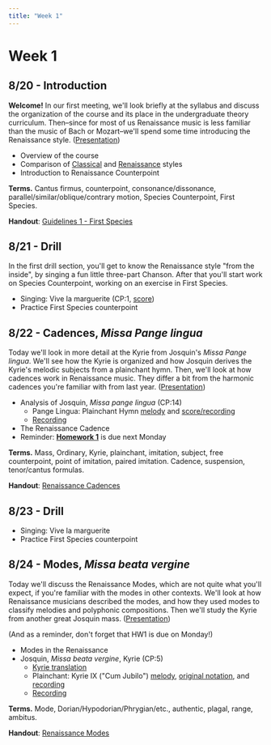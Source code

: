 ```yaml
---
title: "Week 1"
---
```


# Week 1

## 8/20 - Introduction

**Welcome!** In our first meeting, we'll look briefly at the syllabus 
and discuss the organization of the course and its place in the undergraduate
theory curriculum. Then–since for most of us Renaissance music is less 
familiar than the music of Bach or Mozart–we'll spend some time
introducing the Renaissance style. ([Presentation](https://tinyurl.com/yacce3h7))

* Overview of the course
* Comparison of [Classical](https://www.youtube.com/watch?v=97Twh_q8lQs) and [Renaissance](https://www.youtube.com/watch?v=vlB1HR4BgUg&list=PLYyTDR5WeGuTtL7G92HVmXBzi6G2xiL1a&index=8&t=51s) styles
* Introduction to Renaissance Counterpoint

**Terms.** Cantus firmus, counterpoint, consonance/dissonance, parallel/similar/oblique/contrary motion, 
Species Counterpoint, First Species.

**Handout**: [Guidelines 1 - First Species](guidelines-1.pdf)


## 8/21 - Drill

In the first drill section, you'll get to know the Renaissance style
"from the inside", by singing a fun little three-part Chanson. After
that you'll start work on Species Counterpoint, working on an exercise
in First Species.

* Singing: Vive la marguerite (CP:1, [score](vive-la-marguerite.pdf))
* Practice First Species counterpoint

## 8/22 - Cadences, _Missa Pange lingua_

Today we'll look in more detail at the Kyrie from Josquin's _Missa Pange lingua_. 
We'll see how the Kyrie is organized and how Josquin derives the Kyrie's melodic
subjects from a plainchant hymn. Then, we'll look at how cadences work in 
Renaissance music. They differ a bit from the harmonic cadences you're familiar
with from last year. ([Presentation](https://tinyurl.com/yaal5r2x))

* Analysis of Josquin, _Missa pange lingua_ (CP:14)
  * Pange Lingua: Plainchant Hymn [melody](pange-lingua.pdf) and [score/recording](http://gregorian-chant-hymns.com/hymns-2/pange-lingua.html)
  * [Recording](https://www.youtube.com/watch?v=vlB1HR4BgUg&t=0s&index=8&list=PLYyTDR5WeGuTtL7G92HVmXBzi6G2xiL1a)
* The Renaissance Cadence
* Reminder: **[Homework 1](HW-1.pdf)** is due next Monday

**Terms.** Mass, Ordinary, Kyrie, plainchant, imitation, subject, free counterpoint, 
point of imitation, paired imitation.  Cadence, suspension, tenor/cantus formulas. 

**Handout**: [Renaissance Cadences](cadences.pdf)

## 8/23 - Drill

* Singing: Vive la marguerite
* Practice First Species counterpoint 

## 8/24 - Modes, _Missa beata vergine_

Today we'll discuss the Renaissance Modes, which are not quite what you'll
expect, if you're familiar with the modes in other contexts. We'll look at
how Renaissance musicians described the modes, and how they used modes to 
classify melodies and polyphonic compositions. Then we'll study the Kyrie 
from another great Josquin mass. ([Presentation](https://docs.google.com/presentation/d/1mrlWbTBBlEe0-OBbvZBFndVJdLDH4H7AVe-WmfXcLKo/edit?usp=sharing))

(And as a reminder, don't forget that HW1 is due on Monday!)

* Modes in the Renaissance
* Josquin, _Missa beata vergine_, Kyrie (CP:5)
  * [Kyrie translation](/translations/mass.html#kyrie)
  * Plainchant: Kyrie IX ("Cum Jubilo") [melody](beata-vergine.pdf), [original notation](http://www.ccwatershed.org/media/pdfs/12/06/20/15-32-50_0.pdf), and [recording](https://www.youtube.com/watch?v=5dDrx7Mmm4s&list=PLYyTDR5WeGuTtL7G92HVmXBzi6G2xiL1a&index=2)
  * [Recording](https://www.youtube.com/watch?v=qQNeHS6hWM8&list=PLYyTDR5WeGuTtL7G92HVmXBzi6G2xiL1a&index=3)

**Terms.** Mode, Dorian/Hypodorian/Phrygian/etc., authentic, plagal, range, ambitus.

**Handout**: [Renaissance Modes](modes.pdf)

